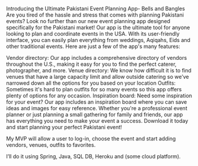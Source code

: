 Introducing the Ultimate Pakistani Event Planning App- Bells and Bangles
Are you tired of the hassle and stress that comes with planning Pakistani events? Look no further than our new event planning app designed specifically for the Pakistani market!
Our app is the ultimate tool for anyone looking to plan and coordinate events in the USA. With its user-friendly interface, you can easily plan everything from weddings, Aqiqahs, Eids and other traditional events. Here are just a few of the app's many features:

Vendor directory: Our app includes a comprehensive directory of vendors throughout the U.S., making it easy for you to find the perfect caterer, photographer, and more.
Venue directory: We know how difficult it is to find venues that have a large capacity limit and allow outside catering so we’ve narrowed down all the options for you based on your location
Outfits: Sometimes it's hard to plan outfits for so many events so this app offers plenty of options for any occasion.
Inspiration board: Need some inspiration for your event? Our app includes an inspiration board where you can save ideas and images for easy reference.
Whether you're a professional event planner or just planning a small gathering for family and friends, our app has everything you need to make your event a success. Download it today and start planning your perfect Pakistani event!

My MVP will allow a user to log-in, choose the event and start adding vendors, venues, outfits to favorites.

I’ll do it using Spring, Java, SQL DB, Heroku and (some cloud platform).


